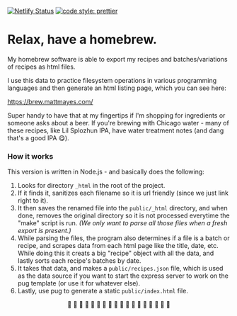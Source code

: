 [![Netlify Status](https://api.netlify.com/api/v1/badges/7be85a23-6482-488f-881e-373009a9a12e/deploy-status)](https://app.netlify.com/sites/priceless-feynman-0924dc/deploys) [![code style: prettier](https://img.shields.io/badge/code_style-prettier-ff69b4.svg?style=flat-square)](https://github.com/prettier/prettier)

# Relax, have a homebrew.

My homebrew software is able to export my recipes and batches/variations of recipes as html files.

I use this data to practice filesystem operations in various programming languages and then generate an html listing page, which you can see here:

https://brew.mattmayes.com/

Super handy to have that at my fingertips if I'm shopping for ingredients or someone asks about a beer. If you're brewing with Chicago water - many of these recipes, like Lil Splozhun IPA, have water treatment notes (and dang that's a good IPA 😋).

### How it works

This version is written in Node.js - and basically does the following:

1. Looks for directory `_html` in the root of the project.
2. If it finds it, sanitizes each filename so it is url friendly (since we just link right to it).
3. It then saves the renamed file into the `public/_html` directory, and when done, removes the original directory so it is not processed everytime the "make" script is run. _(We only want to parse all those files when a fresh export is present.)_
4. While parsing the files, the program also determines if a file is a batch or recipe, and scrapes data from each html page like the title, date, etc. While doing this it creats a big "recipe" object with all the data, and lastly sorts each recipe's batches by date.
5. It takes that data, and makes a `public/recipes.json` file, which is used as the data source if you want to start the express server to work on the pug template (or use it for whatever else).
6. Lastly, use pug to generate a static `public/index.html` file.

<p align="center">🍻 🍻 🍻 🍻 🍻 🍻 🍻 🍻 🍻 🍻 🍻 🍻 🍻 🍻 🍻 🍻 🍻 🍻</p>
